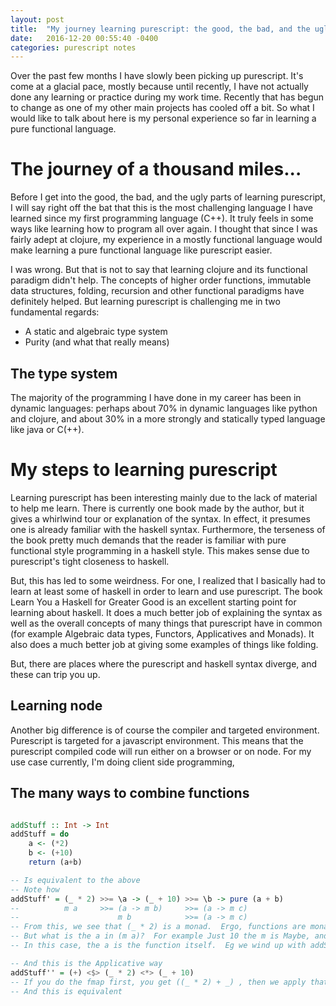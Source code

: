 ```yaml
---
layout: post
title:  "My journey learning purescript: the good, the bad, and the ugly"
date:   2016-12-20 00:55:40 -0400
categories: purescript notes
---
```

Over the past few months I have slowly been picking up purescript.  It's come at a glacial pace, mostly because until
recently, I have not actually done any learning or practice during my work time.  Recently that has begun to change as
one of my other main projects has cooled off a bit.  So what I would like to talk about here is my personal experience
so far in learning a pure functional language.

# The journey of a thousand miles...

Before I get into the good, the bad, and the ugly parts of learning purescript, I will say right off the bat that this
is the most challenging language I have learned since my first programming language (C++).  It truly feels in some ways
like learning how to program all over again.  I thought that since I was fairly adept at clojure, my experience in a
mostly functional language would make learning a pure functional language like purescript easier.

I was wrong.  But that is not to say that learning clojure and its functional paradigm didn't help.  The concepts of
higher order functions, immutable data structures, folding, recursion and other functional paradigms have definitely
helped.  But learning purescript is challenging me in two fundamental regards:

- A static and algebraic type system
- Purity (and what that really means)

## The type system

The majority of the programming I have done in my career has been in dynamic languages: perhaps about 70% in dynamic
languages like python and clojure, and about 30% in a more strongly and statically typed language like java or C(++).

# My steps to learning purescript

Learning purescript has been interesting mainly due to the lack of material to help me learn.  There is currently one
book made by the author, but it gives a whirlwind tour or explanation of the syntax.  In effect, it presumes one is
already familiar with the haskell syntax.  Furthermore, the terseness of the book pretty much demands that the reader
is familiar with pure functional style programming in a haskell style.  This makes sense due to purescript's tight
closeness to haskell.

But, this has led to some weirdness.  For one, I realized that I basically had to learn at least some of haskell in
order to learn and use purescript.  The book Learn You a Haskell for Greater Good is an excellent starting point for
learning about haskell.  It does a much better job of explaining the syntax as well as the overall concepts of many
things that purescript have in common (for example Algebraic data types, Functors, Applicatives and Monads).  It also
does a much better job at giving some examples of things like folding.

But, there are places where the purescript and haskell syntax diverge, and these can trip you up.

## Learning node

Another big difference is of course the compiler and targeted environment.  Purescript is targeted for a javascript
environment.  This means that the purescript compiled code will run either on a browser or on node.  For my use case
currently, I'm doing client side programming,

## The many ways to combine functions

```haskell

addStuff :: Int -> Int
addStuff = do
    a <- (*2)
    b <- (+10)
    return (a+b)

-- Is equivalent to the above
-- Note how
addStuff' = (_ * 2) >>= \a -> (_ + 10) >>= \b -> pure (a + b)
--          m a     >>= (a -> m b)     >>= (a -> m c)
--                      m b            >>= (a -> m c)
-- From this, we see that (_ * 2) is a monad.  Ergo, functions are monads
-- But what is the a in (m a)?  For example Just 10 the m is Maybe, and the a is 10
-- In this case, the a is the function itself.  Eg we wind up with addStuff' x = (x * 2) + (x + 10)

-- And this is the Applicative way
addStuff'' = (+) <$> (_ * 2) <*> (_ + 10)
-- If you do the fmap first, you get ((_ * 2) + _) , then we apply that, we get ((_ * 2) + (_ + 10))
-- And this is equivalent
```
